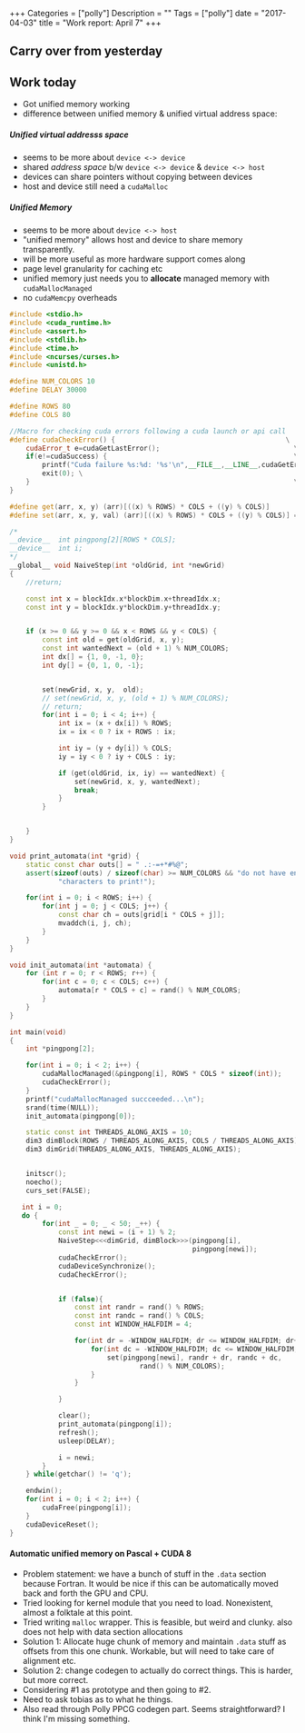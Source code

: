 +++
Categories = ["polly"]
Description = ""
Tags = ["polly"]
date = "2017-04-03"
title = "Work report: April 7"
+++


## Carry over from yesterday
## Work today
- Got unified memory working
- difference between unified memory & unified virtual address space:

##### Unified virtual addresss space
+ seems to be more about `device <-> device`
+ shared _address space_ b/w `device <-> device` & `device <-> host`
+ devices can share pointers without copying between devices
+ host and device still need a `cudaMalloc` 

##### Unified Memory
+ seems to be more about `device <-> host`
+ "unified memory" allows host and device to share memory transparently.
+ will be more useful as more hardware support comes along
+ page level granularity for caching etc
+ unified memory just needs you to **allocate** managed memory with `cudaMallocManaged`
+ no `cudaMemcpy` overheads


```cpp
#include <stdio.h>
#include <cuda_runtime.h>
#include <assert.h>
#include <stdlib.h>
#include <time.h>
#include <ncurses/curses.h>
#include <unistd.h>

#define NUM_COLORS 10
#define DELAY 30000

#define ROWS 80
#define COLS 80

//Macro for checking cuda errors following a cuda launch or api call
#define cudaCheckError() {                                          \
    cudaError_t e=cudaGetLastError();                                 \
    if(e!=cudaSuccess) {                                              \
        printf("Cuda failure %s:%d: '%s'\n",__FILE__,__LINE__,cudaGetErrorString(e));           \
        exit(0); \
    }                                                                 \
}

#define get(arr, x, y) (arr)[((x) % ROWS) * COLS + ((y) % COLS)]
#define set(arr, x, y, val) (arr)[((x) % ROWS) * COLS + ((y) % COLS)] = val;

/*
__device__  int pingpong[2][ROWS * COLS];
__device__  int i;
*/
__global__ void NaiveStep(int *oldGrid, int *newGrid)
{
    //return;

    const int x = blockIdx.x*blockDim.x+threadIdx.x;
    const int y = blockIdx.y*blockDim.y+threadIdx.y;


    if (x >= 0 && y >= 0 && x < ROWS && y < COLS) {
        const int old = get(oldGrid, x, y);
        const int wantedNext = (old + 1) % NUM_COLORS;
        int dx[] = {1, 0, -1, 0};
        int dy[] = {0, 1, 0, -1};


        set(newGrid, x, y,  old);
        // set(newGrid, x, y, (old + 1) % NUM_COLORS);
        // return;
        for(int i = 0; i < 4; i++) {
            int ix = (x + dx[i]) % ROWS;
            ix = ix < 0 ? ix + ROWS : ix;

            int iy = (y + dy[i]) % COLS;
            iy = iy < 0 ? iy + COLS : iy;

            if (get(oldGrid, ix, iy) == wantedNext) {
                set(newGrid, x, y, wantedNext);
                break;
            }
        }


    }
}

void print_automata(int *grid) {
    static const char outs[] = " .:-=+*#%@";
    assert(sizeof(outs) / sizeof(char) >= NUM_COLORS && "do not have enough "
            "characters to print!");

    for(int i = 0; i < ROWS; i++) {
        for(int j = 0; j < COLS; j++) {
            const char ch = outs[grid[i * COLS + j]];
            mvaddch(i, j, ch);
        }
    }
}

void init_automata(int *automata) {
    for (int r = 0; r < ROWS; r++) {
        for(int c = 0; c < COLS; c++) {
            automata[r * COLS + c] = rand() % NUM_COLORS;
        }
    }
}

int main(void)
{
    int *pingpong[2];

    for(int i = 0; i < 2; i++) {
        cudaMallocManaged(&pingpong[i], ROWS * COLS * sizeof(int));
        cudaCheckError();
    }
    printf("cudaMallocManaged succceeded...\n");
    srand(time(NULL));
    init_automata(pingpong[0]);

    static const int THREADS_ALONG_AXIS = 10;
    dim3 dimBlock(ROWS / THREADS_ALONG_AXIS, COLS / THREADS_ALONG_AXIS);
    dim3 dimGrid(THREADS_ALONG_AXIS, THREADS_ALONG_AXIS);


    initscr();
    noecho();
    curs_set(FALSE);

   int i = 0;
   do {
        for(int _ = 0; _ < 50; _++) {
            const int newi = (i + 1) % 2;
            NaiveStep<<<dimGrid, dimBlock>>>(pingpong[i],
                                             pingpong[newi]);
            cudaCheckError();
            cudaDeviceSynchronize();
            cudaCheckError();


            if (false){
                const int randr = rand() % ROWS;
                const int randc = rand() % COLS;
                const int WINDOW_HALFDIM = 4;

                for(int dr = -WINDOW_HALFDIM; dr <= WINDOW_HALFDIM; dr++) {
                    for(int dc = -WINDOW_HALFDIM; dc <= WINDOW_HALFDIM; dc++) {
                        set(pingpong[newi], randr + dr, randc + dc,
                                rand() % NUM_COLORS);
                    }
                }

            }

            clear();
            print_automata(pingpong[i]);
            refresh();
            usleep(DELAY);

            i = newi;
        }
    } while(getchar() != 'q');

    endwin();
    for(int i = 0; i < 2; i++) {
        cudaFree(pingpong[i]);
    }
    cudaDeviceReset();
}
```

#### Automatic unified memory on Pascal + CUDA 8
- Problem statement: we have a bunch of stuff in the `.data` section because Fortran. It would be nice if this can be automatically moved back and forth the GPU and CPU.
- Tried looking for kernel module that you need to load. Nonexistent, almost a folktale at this point. 
- Tried writing `malloc` wrapper. This is feasible, but weird and clunky. also does not help with data section allocations
- Solution 1: Allocate huge chunk of memory and maintain `.data` stuff as offsets from this one chunk. Workable, but will need to take care of alignment etc.
- Solution 2: change codegen to actually do correct things. This is harder, but more correct.
- Considering #1 as prototype and then going to #2.
- Need to ask tobias as to what he things.
- Also read through Polly PPCG codegen part. Seems straightforward? I think I'm missing something. 